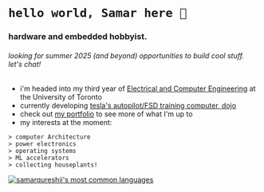 # `hello world, Samar here 👋` 
### hardware and embedded hobbyist. 
###### looking for summer 2025 (and beyond) opportunities to build cool stuff. let's chat!

- i'm headed into my third year of [Electrical and Computer Engineering](https://www.ece.utoronto.ca) at the University of Toronto
- currently developing [tesla's autopilot/FSD training computer, dojo](https://www.youtube.com/watch?v=ODSJsviD_SU&t=7020s)
- check out [my portfolio](https://www.samarq.org) to see more of what I'm up to
- my interests at the moment:
```
> computer Architecture
> power electronics
> operating systems
> ML accelerators
> collecting houseplants!
```


[![samarqureshii's most common languages](https://github-readme-stats-jd.vercel.app/api/top-langs/?username=samarqureshii&layout=compact&theme=radical&count_private=true&hide=pascal,php,html&langs_count=8)](https://github.com/anuraghazra/github-readme-stats)



